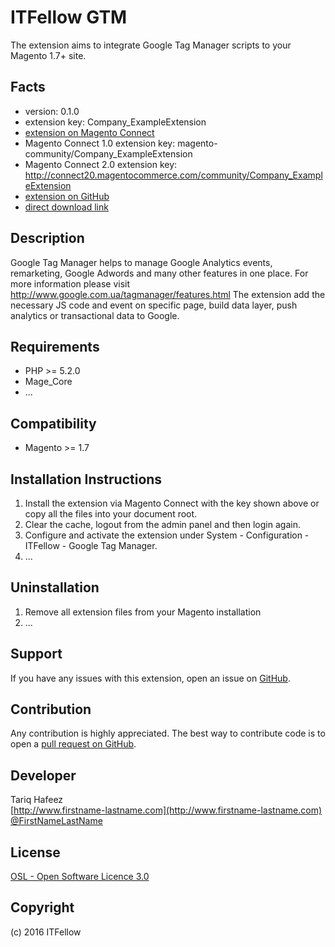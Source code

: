 ITFellow GTM
=====================
The extension aims to integrate Google Tag Manager scripts to your Magento 1.7+ site.

Facts
-----
- version: 0.1.0
- extension key: Company_ExampleExtension
- [extension on Magento Connect](http://www.magentocommerce.com/magento-connect/company-exampleextension-1234.html)
- Magento Connect 1.0 extension key: magento-community/Company_ExampleExtension
- Magento Connect 2.0 extension key: http://connect20.magentocommerce.com/community/Company_ExampleExtension
- [extension on GitHub](https://github.com/company/Company_ExampleExtension)
- [direct download link](http://connect.magentocommerce.com/community/get/Company_ExampleExtension-0.1.0.tgz)

Description
-----------
Google Tag Manager helps to manage Google Analytics events, remarketing, Google Adwords and many other features in one place. 
For more information please visit http://www.google.com.ua/tagmanager/features.html
The extension add the necessary JS code and event on specific page, build data layer, push analytics or transactional data to Google. 

Requirements
------------
- PHP >= 5.2.0
- Mage_Core
- ...

Compatibility
-------------
- Magento >= 1.7

Installation Instructions
-------------------------
1. Install the extension via Magento Connect with the key shown above or copy all the files into your document root.
2. Clear the cache, logout from the admin panel and then login again.
3. Configure and activate the extension under System - Configuration - ITFellow - Google Tag Manager.
4. ...

Uninstallation
--------------
1. Remove all extension files from your Magento installation
2. ...

Support
-------
If you have any issues with this extension, open an issue on [GitHub](https://github.com/company/Company_ExampleExtension/issues).

Contribution
------------
Any contribution is highly appreciated. The best way to contribute code is to open a [pull request on GitHub](https://help.github.com/articles/using-pull-requests).

Developer
---------
Tariq Hafeez  
[http://www.firstname-lastname.com](http://www.firstname-lastname.com)  
[@FirstNameLastName](https://twitter.com/FirstNameLastName)

License
-------
[OSL - Open Software Licence 3.0](http://opensource.org/licenses/osl-3.0.php)

Copyright
---------
(c) 2016 ITFellow
